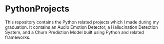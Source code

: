 # PythonProjects
This repository contains the Python related projects which I made during my graduation. It contains an Audio Emotion Detector, a Hallucination Detection System, and a Churn Prediction Model built using Python and related frameworks.
